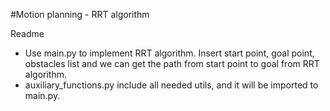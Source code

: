 #Motion planning - RRT algorithm

Readme

  - Use main.py to implement RRT algorithm. Insert start point, goal point, obstacles list and we can get the path from start point to goal from RRT algorithm.
  - auxiliary_functions.py include all needed utils, and it will be imported to main.py. 
